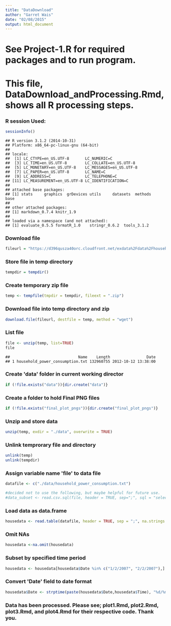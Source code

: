 ```yaml
---
title: "DataDownload"
author: "Garret Wais"
date: "02/08/2015"
output: html_document
---
```


# See Project-1.R for required packages and to run program.
# This file, DataDownload_andProcessing.Rmd, shows all R processing steps.

### R session Used:

```r
sessionInfo()
```

```
## R version 3.1.2 (2014-10-31)
## Platform: x86_64-pc-linux-gnu (64-bit)
## 
## locale:
##  [1] LC_CTYPE=en_US.UTF-8       LC_NUMERIC=C              
##  [3] LC_TIME=en_US.UTF-8        LC_COLLATE=en_US.UTF-8    
##  [5] LC_MONETARY=en_US.UTF-8    LC_MESSAGES=en_US.UTF-8   
##  [7] LC_PAPER=en_US.UTF-8       LC_NAME=C                 
##  [9] LC_ADDRESS=C               LC_TELEPHONE=C            
## [11] LC_MEASUREMENT=en_US.UTF-8 LC_IDENTIFICATION=C       
## 
## attached base packages:
## [1] stats     graphics  grDevices utils     datasets  methods   base     
## 
## other attached packages:
## [1] markdown_0.7.4 knitr_1.9     
## 
## loaded via a namespace (and not attached):
## [1] evaluate_0.5.5 formatR_1.0    stringr_0.6.2  tools_3.1.2
```


### Download file

```r
fileurl = "https://d396qusza40orc.cloudfront.net/exdata%2Fdata%2Fhousehold_power_consumption.zip"
```

### Store file in temp directory

```r
tempdir = tempdir()
```

### Create temporary zip file

```r
temp <- tempfile(tmpdir = tempdir, fileext = ".zip")
```

### Download file into temp directory and zip

```r
download.file(fileurl, destfile = temp, method = "wget")
```

### List file

```r
file <- unzip(temp, list=TRUE)
file
```

```
##                              Name    Length                Date
## 1 household_power_consumption.txt 132960755 2012-10-12 13:38:00
```

### Create 'data' folder in current working director

```r
if (!file.exists("data")){dir.create("data")}
```

### Create a folder to hold Final PNG files

```r
if (!file.exists("final_plot_pngs")){dir.create("final_plot_pngs")}
```

### Unzip and store data

```r
unzip(temp, exdir = "./data", overwrite = TRUE)
```

### Unlink temprorary file and directory

```r
unlink(temp)
unlink(tempdir)
```

### Assign variable name 'file' to data file

```r
datafile <- c("./data/household_power_consumption.txt")

#decided not to use the following, but maybe helpful for future use.
#data_subset <- read.csv.sql(file, header = TRUE, sep=";", sql = "select * from file where (Date == '1/2/2007' OR Date == '2/2/2007')" )
```

### Load data as data.frame

```r
housedata <- read.table(datafile, header = TRUE, sep = ";", na.strings = "?")
```

### Omit NAs

```r
housedata <-na.omit(housedata)
```

### Subset by specified time period

```r
housedata <- housedata[housedata$Date %in% c("1/2/2007", "2/2/2007"),]
```

### Convert 'Date' field to date format

```r
housedata$Date <- strptime(paste(housedata$Date,housedata$Time), "%d/%m/%Y %H:%M:%S")
```
### Data has been processed. Please see; plot1.Rmd, plot2.Rmd, plot3.Rmd, and plot4.Rmd for their respective code. Thank you.
